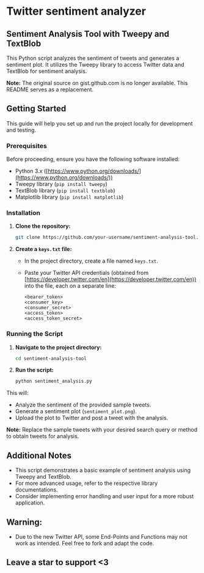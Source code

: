 # Twitter sentiment analyzer

## Sentiment Analysis Tool with Tweepy and TextBlob

This Python script analyzes the sentiment of tweets and generates a sentiment plot. It utilizes the Tweepy library to access Twitter data and TextBlob for sentiment analysis.

**Note:** The original source on gist.github.com is no longer available. This README serves as a replacement.

## Getting Started

This guide will help you set up and run the project locally for development and testing.

### Prerequisites

Before proceeding, ensure you have the following software installed:

* Python 3.x ([https://www.python.org/downloads/](https://www.python.org/downloads/))
* Tweepy library (`pip install tweepy`)
* TextBlob library (`pip install textblob`)
* Matplotlib library (`pip install matplotlib`)

### Installation

1. **Clone the repository:**

   ```bash
   git clone https://github.com/your-username/sentiment-analysis-tool.git
   ```

2. **Create a `keys.txt` file:**

   - In the project directory, create a file named `keys.txt`.
   - Paste your Twitter API credentials (obtained from [https://developer.twitter.com/en](https://developer.twitter.com/en)) into the file, each on a separate line:

     ```
     <bearer_token>
     <consumer_key>
     <consumer_secret>
     <access_token>
     <access_token_secret>
     ```

### Running the Script

1. **Navigate to the project directory:**

   ```bash
   cd sentiment-analysis-tool
   ```

2. **Run the script:**

   ```bash
   python sentiment_analysis.py
   ```

This will:

* Analyze the sentiment of the provided sample tweets.
* Generate a sentiment plot (`sentiment_plot.png`).
* Upload the plot to Twitter and post a tweet with the analysis.

**Note:** Replace the sample tweets with your desired search query or method to obtain tweets for analysis.

## Additional Notes

* This script demonstrates a basic example of sentiment analysis using Tweepy and TextBlob.
* For more advanced usage, refer to the respective library documentations.
* Consider implementing error handling and user input for a more robust application.

## Warning:

* Due to the new Twitter API, some End-Points and Functions may not work as intended. Feel free to fork and adapt the code.

## Leave a star to support <3
